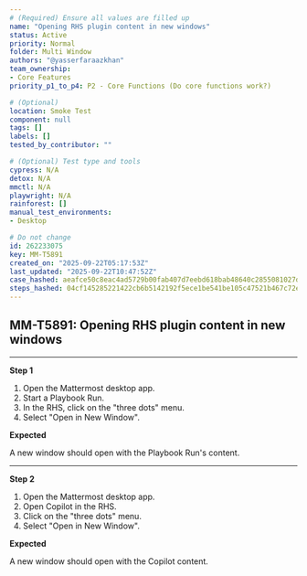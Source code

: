 ```yaml
---
# (Required) Ensure all values are filled up
name: "Opening RHS plugin content in new windows"
status: Active
priority: Normal
folder: Multi Window
authors: "@yasserfaraazkhan"
team_ownership:
- Core Features
priority_p1_to_p4: P2 - Core Functions (Do core functions work?)

# (Optional)
location: Smoke Test
component: null
tags: []
labels: []
tested_by_contributor: ""

# (Optional) Test type and tools
cypress: N/A
detox: N/A
mmctl: N/A
playwright: N/A
rainforest: []
manual_test_environments:
- Desktop

# Do not change
id: 262233075
key: MM-T5891
created_on: "2025-09-22T05:17:53Z"
last_updated: "2025-09-22T10:47:52Z"
case_hashed: aeafce50c8eac4ad5729b00fab407d7eebd618bab48640c2855081027dda465af0c3238987c129c3d00d5c28e7762152
steps_hashed: 04cf145285221422cb6b5142192f5ece1be541be105c47521b467c72e765533afde06059ac06a0435b4c040d8609be17
---
```


<!-- (Auto-generated) Based on frontmatter's "key" and "name" -->

## MM-T5891: Opening RHS plugin content in new windows

---

**Step 1**

1. Open the Mattermost desktop app.
2. Start a Playbook Run.
3. In the RHS, click on the "three dots" menu.
4. Select "Open in New Window".

**Expected**

A new window should open with the Playbook Run's content.

---

**Step 2**

1. Open the Mattermost desktop app.
2. Open Copilot in the RHS.
3. Click on the "three dots" menu.
4. Select "Open in New Window".

**Expected**

A new window should open with the Copilot content.
